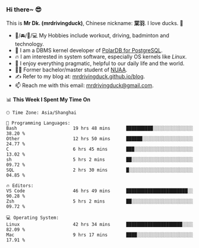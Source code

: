 ### Hi there~ 😎

This is **Mr Dk. (mrdrivingduck)**, Chinese nickname: **棠羽**. I love ducks. 🦆

- 💪/🚘/🏸/💻 My Hobbies include workout, driving, badminton and technology.
- 🍊 I am a DBMS kernel developer of [PolarDB for PostgreSQL](https://github.com/ApsaraDB/PolarDB-for-PostgreSQL).
- 🔥 I am interested in system software, especially OS kernels like *Linux*.
- 🔧 I enjoy everything pragmatic, helpful to our daily life and the world.
- 👨‍🎓 Former bachelor/master student of [NUAA](https://en.wikipedia.org/wiki/Nanjing_University_of_Aeronautics_and_Astronautics).
- ✍ Refer to my blog at: [mrdrivingduck.github.io/blog](https://mrdrivingduck.github.io/blog/).
- 📫 Reach me with this email: [mrdrivingduck@gmail.com](mailto:mrdrivingduck@gmail.com).

<!--START_SECTION:waka-->
📊 **This Week I Spent My Time On** 

```text
🕑︎ Time Zone: Asia/Shanghai

💬 Programming Languages: 
Bash                     19 hrs 48 mins      ██████████░░░░░░░░░░░░░░░   38.20 % 
Other                    12 hrs 50 mins      ██████░░░░░░░░░░░░░░░░░░░   24.77 % 
C                        6 hrs 45 mins       ███░░░░░░░░░░░░░░░░░░░░░░   13.02 % 
sh                       5 hrs 2 mins        ██░░░░░░░░░░░░░░░░░░░░░░░   09.72 % 
SQL                      2 hrs 30 mins       █░░░░░░░░░░░░░░░░░░░░░░░░   04.85 % 

🔥 Editors: 
VS Code                  46 hrs 49 mins      ███████████████████████░░   90.28 % 
Zsh                      5 hrs 2 mins        ██░░░░░░░░░░░░░░░░░░░░░░░   09.72 % 

💻 Operating System: 
Linux                    42 hrs 34 mins      █████████████████████░░░░   82.09 % 
Mac                      9 hrs 17 mins       ████░░░░░░░░░░░░░░░░░░░░░   17.91 % 
```


<!--END_SECTION:waka-->

<!-- ![Mr Dk.'s GitHub Stats](https://github-readme-stats.vercel.app/api?username=mrdrivingduck&count_private&show_icons=true&theme=buefy) -->

<!-- ![Most Used Languages](https://github-readme-stats.vercel.app/api/top-langs/?username=mrdrivingduck&exclude_repo=mips32-CPU,snort-tcp-socket&theme=buefy&layout=compact&langs_count=10) -->


<!--
**mrdrivingduck/mrdrivingduck** is a ✨ _special_ ✨ repository because its `README.md` (this file) appears on your GitHub profile.

Here are some ideas to get you started:

- 🔭 I’m currently working on ...
- 🌱 I’m currently learning ...
- 👯 I’m looking to collaborate on ...
- 🤔 I’m looking for help with ...
- 💬 Ask me about ...
- 📫 How to reach me: ...
- 😄 Pronouns: ...
- ⚡ Fun fact: ...
-->
